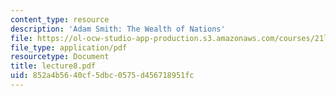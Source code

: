 ```yaml
---
content_type: resource
description: 'Adam Smith: The Wealth of Nations'
file: https://ol-ocw-studio-app-production.s3.amazonaws.com/courses/21l-448j-darwin-and-design-fall-2003/852a4b5640cf5dbc0575d456718951fc_lecture8.pdf
file_type: application/pdf
resourcetype: Document
title: lecture8.pdf
uid: 852a4b56-40cf-5dbc-0575-d456718951fc
---
```

